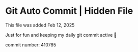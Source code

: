 # Git Auto Commit | Hidden File

This file was added Feb 12, 2025

Just for fun and keeping my daily git commit active 🤪

commit number: 410785
